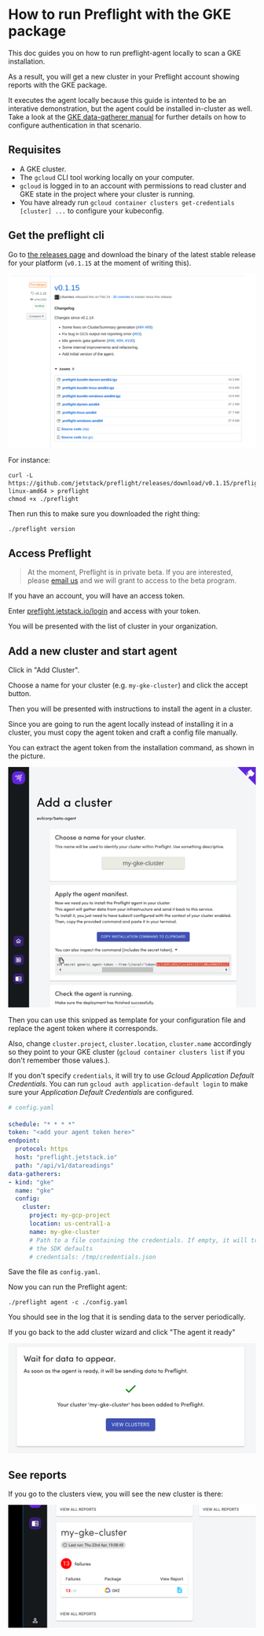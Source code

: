 # How to run Preflight with the GKE package

This doc guides you on how to run preflight-agent locally to scan a GKE installation.

As a result, you will get a new cluster in your Preflight account showing reports with the GKE package.

It executes the agent locally because this guide is intented to be an interative demonstration, but the agent could be installed in-cluster as well. Take a look at the [GKE data-gatherer manual](../../datagatherers/gke.md) for further details on how to configure authentication in that scenario.

## Requisites

- A GKE cluster.
- The `gcloud` CLI tool working locally on your computer.
- `gcloud` is logged in to an account with permissions to read cluster and GKE state in the project where your cluster is running.
- You have already run `gcloud container clusters get-credentials [cluster] ...` to configure your kubeconfig.

## Get the preflight cli

Go to [the releases page](https://github.com/jetstack/preflight/releases) and download the binary of the latest stable release for your platform (`v0.1.15` at the moment of writing this).

![release](./img/release.png)

For instance:

```
curl -L https://github.com/jetstack/preflight/releases/download/v0.1.15/preflight-linux-amd64 > preflight 
chmod +x ./preflight
```

Then run this to make sure you downloaded the right thing:

```
./preflight version
```

## Access Preflight

> At the moment, Preflight is in private beta. If you are interested, please [email us](mailto:preflight-maintainers@jetstack.io?subject=Preflight%20Beta%20Access) and we will grant to access to the beta program.

If you have an account, you will have an access token.

Enter [preflight.jetstack.io/login](https://preflight.jetstack.io/login) and access with your token.

You will be presented with the list of cluster in your organization.

## Add a new cluster and start agent

Click in "Add Cluster".

Choose a name for your cluster (e.g. `my-gke-cluster`) and click the accept button.

Then you will be presented with instructions to install the agent in a cluster.

Since you are going to run the agent locally instead of installing it in a cluster, you must copy the agent token and craft a config file manually.

You can extract the agent token from the installation command, as shown in the picture.

![token](./img/select_token.png)

Then you can use this snipped as template for your configuration file and replace the agent token where it corresponds.

Also, change `cluster.project`, `cluster.location`, `cluster.name` accordingly so they point to your GKE cluster (`gcloud container clusters list` if you don't remember those values.).

If you don't specify `credentials`, it will try to use _Gcloud Application Default Credentials_. You can run `gcloud auth application-default login` to make sure your _Application Default Credentials_ are configured.

```yaml
# config.yaml

schedule: "* * * *"
token: "<add your agent token here>"
endpoint:
  protocol: https
  host: "preflight.jetstack.io"
  path: "/api/v1/datareadings"
data-gatherers:
- kind: "gke"
  name: "gke"
  config:
    cluster:
      project: my-gcp-project
      location: us-central1-a
      name: my-gke-cluster
      # Path to a file containing the credentials. If empty, it will try to use
      # the SDK defaults
      # credentials: /tmp/credentials.json
```

Save the file as `config.yaml`.

Now you can run the Preflight agent:

```
./preflight agent -c ./config.yaml
```

You should see in the log that it is sending data to the server periodically.

If you go back to the add cluster wizard and click "The agent it ready"

![ready](./img/ready.png)

## See reports

If you go to the clusters view, you will see the new cluster is there:

![cluster](./img/cluster.png)
